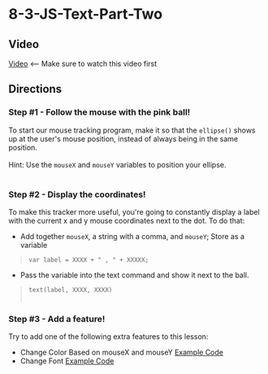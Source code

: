 # 8-3-JS-Text-Part-Two

## Video

[Video](https://youtu.be/aGYG93jwNr8) <-- Make sure to watch this video first

## Directions

### Step #1 - Follow the mouse with the pink ball! <br>

To start our mouse tracking program, make it so that the `ellipse()` shows up at the user's mouse position, instead of always being in the same position.
<br><br>
Hint: Use the `mouseX` and `mouseY` variables to position your ellipse.
<br><br>

### Step #2 - Display the coordinates! <br>

To make this tracker more useful, you're going to constantly display a label with the current x and y mouse coordinates next to the dot. To do that:
<br>
- Add together `mouseX`, a string with a comma, and `mouseY`; Store as a variable
> `var label = XXXX + " , " + XXXXX;`

- Pass the variable into the text command and show it next to the ball.
> `text(label, XXXX, XXXX)`
<br><br>

### Step #3 - Add a feature! <br>

Try to add one of the following extra features to this lesson: 
<br>
- Change Color Based on mouseX and mouseY [Example Code](https://docs.google.com/presentation/d/18CBxJdV9EW1gLmR3ZAtA_Etil6GiPvKhSNLmE5Wq63k/edit#slide=id.g2d8681d0968_0_12)
- Change Font [Example Code](https://docs.google.com/presentation/d/18CBxJdV9EW1gLmR3ZAtA_Etil6GiPvKhSNLmE5Wq63k/edit#slide=id.g2d87d56757f_1_138)
<br><br>
